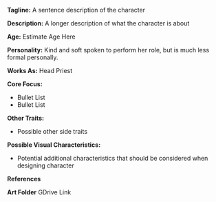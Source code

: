 **Tagline:** A sentence description of the character
  
**Description:** A longer description of what the character is about

**Age:** Estimate Age Here 

**Personality:** Kind and soft spoken to perform her role, but is much less formal personally.

**Works As:** Head Priest

**Core Focus:**
- Bullet List
- Bullet List

**Other Traits:**
- Possible other side traits
  
**Possible Visual Characteristics:**
- Potential additional characteristics that should be considered when designing character 

**References**


**Art Folder**
GDrive Link